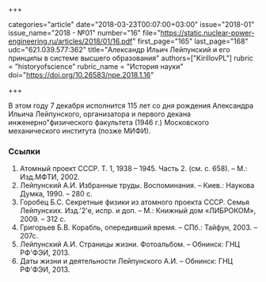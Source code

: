 +++

categories="article"
date="2018-03-23T00:07:00+03:00"
issue="2018-01"
issue_name="2018 - №01"
number="16"
file="https://static.nuclear-power-engineering.ru/articles/2018/01/16.pdf"
first_page="165"
last_page="168"
udc="621.039.577:362"
title="Александр Ильич Лейпунский и его принципы в системе высшего образования"
authors=["KirillovPL"]
rubric = "historyofscience"
rubric_name = "История науки"
doi="https://doi.org/10.26583/npe.2018.1.16"

+++

В этом году 7 декабря исполнится 115 лет со дня рождения Александра Ильича Лейпунского, организатора и первого декана инженерно"физического факультета (1946 г.) Московского механического института (позже МИФИ).

### Ссылки

1. Атомный проект СССР. Т. 1, 1938 – 1945. Часть 2. (см. с. 658). – М.: Изд.МФТИ, 2002.
2. Лейпунский А.И. Избранные труды. Воспоминания. – Киев.: Наукова Думка, 1990. – 280 с.
3. Горобец Б.С. Секретные физики из атомного проекта СССР. Семья Лейпунских. Изд.'2'е, испр. и доп. – М.: Книжный дом «ЛИБРОКОМ», 2009. – 312 с.
4. Григорьев Б.В. Корабль, опередивший время. – СПб.: Тайфун, 2003. – 207с.
5. Лейпунский А.И. Страницы жизни. Фотоальбом. – Обнинск: ГНЦ РФ'ФЭИ, 2013.
6. Даты жизни и деятельности Лейпунского А.И. – Обнинск: ГНЦ РФ'ФЭИ, 2013.
